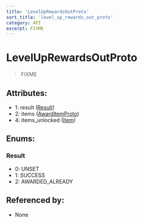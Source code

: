 ```yaml
---
title: 'LevelUpRewardsOutProto'
sort_title: 'level_up_rewards_out_proto'
category: API
excerpt: FIXME
---
```


# LevelUpRewardsOutProto

> FIXME

## Attributes:

- 1: result ([Result](#result))
- 2: items ([AwardItemProto](../AwardItemProto/)) 
- 4: items_unlocked ([Item](../../enums/Item/)) 

## Enums:

### Result
- 0: UNSET
- 1: SUCCESS
- 2: AWARDED_ALREADY

## Referenced by:

- None
